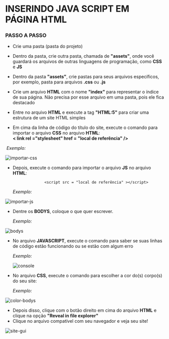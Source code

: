 # INSERINDO JAVA SCRIPT EM PÁGINA HTML 



### PASSO A PASSO

- Crie uma pasta (pasta do projeto)
- Dentro da pasta, crie outra pasta, chamada de **"assets"**, onde você guardará os arquivos de outras linguagens de programação, como **CSS** e **JS**

- Dentro da pasta **"assets"**, crie pastas para seus arquivos específicos, por exemplo, pasta para arquivos **.css** ou **.js**
- Crie um arquivo **HTML** com o nome **"index"** para representar o índice de sua página. Não precisa por esse arquivo em uma pasta, pois ele fica destacado
- Entre no arquivo **HTML** e execute a tag **"HTML:5"** para criar uma estrutura de um site HTML simples



- Em cima da linha de código do título do site, execute o comando para importar o arquivo **CSS** no arquivo **HTML**:      
**< link rel ="stylesheet" href = "local de referência" />**

​       *Exemplo:* 

![importar-css](https://user-images.githubusercontent.com/106972475/176302494-3fceb8a2-52e8-4276-b4fe-35cbd407d70d.JPG)





- Depois, execute o comando para importar o arquivo **JS** no arquivo **HTML**: 

                    <script src = "local de referência" ></script>

  *Exemplo:*

![importar-js](https://user-images.githubusercontent.com/106972475/176302774-45a25431-da1a-42c3-ade7-59d9151ce143.JPG)



- Dentre os **BODYS**, coloque o que quer escrever. 

  *Exemplo:*

![bodys](https://user-images.githubusercontent.com/106972475/176302912-a8d4df33-0020-4f47-90d2-abd001efe448.JPG)





- No arquivo **JAVASCRIPT**, execute o comando para saber se suas linhas de código estão funcionando ou se estão com algum erro

  *Exemplo:*          

  ![console](https://user-images.githubusercontent.com/106972475/176303081-8f86989f-f2f1-4f0e-9265-4839afa4e1f5.JPG)​                                                          





- No arquivo **CSS**, execute o comando para escolher a cor do(s) corpo(s) do seu site:

  *Exemplo:* 

![color-bodys](https://user-images.githubusercontent.com/106972475/176303268-5e7bf91b-9ad6-4a9f-b7b2-ed6fd563d4de.JPG)



- Depois disso, clique com o botão direito em cima do arquivo **HTML** e clique na opção **"Reveal in file explorer"**
- Clique no arquivo compatível com seu navegador e veja seu site!
 
![site-gui](https://user-images.githubusercontent.com/106972475/176302018-a59d7cd7-0dde-442a-b73c-3a1039f54317.JPG)
